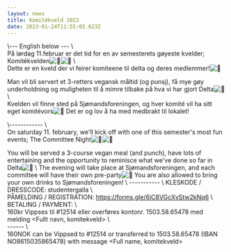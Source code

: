 ```yaml
---
layout: news
title: Komitékveld 2023
date: 2023-01-24T11:55:03.623Z
---
```

 \\--- English below --- \\  
På lørdag 11.februar er det tid for en av semesterets gøyeste kvelder; Komitékvelden![🎉](https://static.xx.fbcdn.net/images/emoji.php/v9/t2b/2/16/1f389.png)![🎉](https://static.xx.fbcdn.net/images/emoji.php/v9/t2b/2/16/1f389.png) \\  
Dette er en kveld der vi feirer komiteene til delta og deres medlemmer!![💚](https://static.xx.fbcdn.net/images/emoji.php/v9/t33/2/16/1f49a.png)

Man vil bli servert et 3-retters vegansk måltid (og punsj), få mye gøy underholdning og muligheten til å mimre tilbake på hva vi har gjort Delta![🤩](https://static.xx.fbcdn.net/images/emoji.php/v9/tf7/2/16/1f929.png) \\  
Kvelden vil finne sted på Sjømandsforeningen, og hver komité vil ha sitt eget komitévors![🥳](https://static.xx.fbcdn.net/images/emoji.php/v9/tc/2/16/1f973.png) Det er og lov å ha med medbrakt til lokalet!

 \\------------ \\  
On saturday 11. february, we'll kick off with one of this semester's most fun events; The Committee Night![🎉](https://static.xx.fbcdn.net/images/emoji.php/v9/t2b/2/16/1f389.png)![🎉](https://static.xx.fbcdn.net/images/emoji.php/v9/t2b/2/16/1f389.png)

You will be served a 3-course vegan meal (and punch), have lots of entertaining and the opportunity to reminisce what we've done so far in Delta![🤩](https://static.xx.fbcdn.net/images/emoji.php/v9/tf7/2/16/1f929.png) \\
The evening will take place at Sjømandsforeningen, and each committee will have their own pre-party![🥳](https://static.xx.fbcdn.net/images/emoji.php/v9/tc/2/16/1f973.png) You are also allowed to bring your own drinks to Sjømandsforeningen! \\
----------- \\
KLESKODE / DRESSCODE: studentergalla \\  
PÅMELDING / REGISTRATION: <https://forms.gle/6iC8VGcXvStw2kNq6> \\  
BETALING / PAYMENT: \\  
160kr Vippses til #12514 eller overføres kontonr. 1503.58.65478 med melding <Fullt navn, komitekveld> \\  
------ \\  
160NOK can be Vippsed to #12514 or transferred to 1503.58.65478 (IBAN NO8615035865478) with message <Full name, komitekveld>